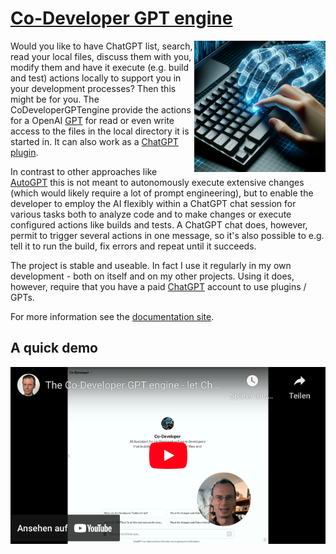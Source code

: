 # [Co-Developer GPT engine](https://CoDeveloperGPTengine.stoerr.net/)

<img src="src/site/resources/images/dalle/joinedkeyboard1.png" alt="Joined Keyboard Image" style="width: 15em;
height: auto;" align="right" />

Would you like to have ChatGPT list, search, read your local files, discuss them with you, modify them
and have it execute (e.g. build and test)
actions locally to support you in your development processes? Then this might be for you. The CoDeveloperGPTengine
provide the actions for a OpenAI [GPT](https://openai.com/blog/introducing-gpts)
for read or even write access to the files in the local directory it is started in.
It can also work as a [ChatGPT plugin](https://openai.com/blog/chatgpt-plugins).

In contrast to other approaches like [AutoGPT](https://github.com/Significant-Gravitas/AutoGPT) this is not meant to
autonomously execute extensive changes (which would likely require a lot of prompt engineering), but to enable the
developer to employ the AI flexibly within a ChatGPT chat session for various tasks both to analyze code and to make
changes or execute configured actions like builds and tests. A ChatGPT chat does, however, permit to trigger several
actions in one message, so it's also possible to e.g. tell it to run the build, fix errors and repeat until it succeeds.

The project is stable and useable. In fact I use it regularly in my own development - both on itself and on
my other projects. Using it does, however, require that you have a paid
[ChatGPT](https://chat.openai.com/) account to use plugins / GPTs.

For more information see the [documentation site](https://CoDeveloperGPTengine.stoerr.net/).

## A quick demo

[![Quick Demo on Youtube](src/site/resources/videos/CoDeveloperGPTengine-ytcover.png)](https://www.youtube.com/watch?v=ubBhv2PUSEs)
